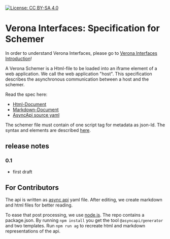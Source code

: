 [![License: CC BY-SA 4.0](https://img.shields.io/badge/License-CC%20BY--SA%204.0-lightgrey.svg)](https://creativecommons.org/licenses/by-sa/4.0/)
# Verona Interfaces: Specification for Schemer

In order to understand Verona Interfaces, please go
to [Verona Interfaces Introduction](https://github.com/verona-interfaces/introduction)!

A Verona Schemer is a Html-file to be loaded into an iframe element of a web application. We call the web application "host". This specification describes the asynchronous communication between a host and the schemer.

Read the spec here:
* [Html-Document](https://verona-interfaces.github.io/schemer)
* [Markdown-Document](docs/asyncapi.md)
* [AsyncApi source yaml](api/schemerapi.yaml)

The schemer file must contain of one script tag for metadata as json-ld. The syntax and elements are described [here](https://github.com/verona-interfaces/metadata).

## release notes
### 0.1
* first draft

## For Contributors
The api is written as [async api](https://www.asyncapi.com) yaml file. After editing, we create markdown and html files for better reading.

To ease that post processing, we use [node.js](https://nodejs.org). The repo contains a package.json. By running `npm install` you get the tool `@asyncapi/generator` and two templates. Run `npm run ag` to recreate html and markdown representations of the api.
